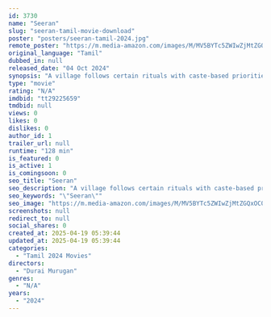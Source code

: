 ```yaml
---
id: 3730
name: "Seeran"
slug: "seeran-tamil-movie-download"
poster: "posters/seeran-tamil-2024.jpg"
remote_poster: "https://m.media-amazon.com/images/M/MV5BYTc5ZWIwZjMtZGQxOC00MDEwLTgyZTQtNWJmNGFmMGEzZWE3XkEyXkFqcGc@._V1_SX300.jpg"
original_language: "Tamil"
dubbed_in: null
released_date: "04 Oct 2024"
synopsis: "A village follows certain rituals with caste-based priorities, where the hero's family gets sidelined due to caste issues. The hero goes to town, develops himself into a rich person, and returns with a stronger base to claim his r..."
type: "movie"
rating: "N/A"
imdbid: "tt29225659"
tmdbid: null
views: 0
likes: 0
dislikes: 0
author_id: 1
trailer_url: null
runtime: "128 min"
is_featured: 0
is_active: 1
is_comingsoon: 0
seo_title: "Seeran"
seo_description: "A village follows certain rituals with caste-based priorities, where the hero's family gets sidelined due to caste issues. The hero goes to town, develops himself into a rich person, and returns with a stronger base to claim his r..."
seo_keywords: "\"Seeran\""
seo_image: "https://m.media-amazon.com/images/M/MV5BYTc5ZWIwZjMtZGQxOC00MDEwLTgyZTQtNWJmNGFmMGEzZWE3XkEyXkFqcGc@._V1_SX300.jpg"
screenshots: null
redirect_to: null
social_shares: 0
created_at: 2025-04-19 05:39:44
updated_at: 2025-04-19 05:39:44
categories:
  - "Tamil 2024 Movies"
directors:
  - "Durai Murugan"
genres:
  - "N/A"
years:
  - "2024"
---
```

